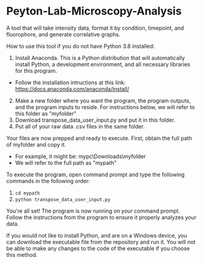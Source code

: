 # Peyton-Lab-Microscopy-Analysis
A tool that will take intensity data, format it by condition, timepoint, and fluorophore, and generate correlative graphs.

How to use this tool if you do not have Python 3.8 installed:

1) Install Anaconda. This is a Python distribution that will automatically install Python, a development environment, and all necessary libraries for this program.
  - Follow the installation intructions at this link: https://docs.anaconda.com/anaconda/install/
2) Make a new folder where you want the program, the program outputs, and the program inputs to reside. For instructions below, we will refer to this folder as "myfolder"
3) Download transpose_data_user_input.py and put it in this folder.
4) Put all of your raw data .csv files in the same folder. 

Your files are now prepped and ready to execute.
First, obtain the full path of myfolder and copy it. 
  - For example, it might be: mypc\Downloads\myfolder 
  - We will refer to the full path as "mypath"

To execute the program, open command prompt and type the following commands in the following order:

1) `cd mypath`
2) `python transpose_data_user_input.py`

You're all set! The program is now running on your command prompt. Follow the instructions from the program to ensure it properly analyzes your data.

If you would not like to install Python, and are on a Windows device, you can download the executable file from the repository and run it. You will not be able to make any changes to the code of the executable if you choose this method.
